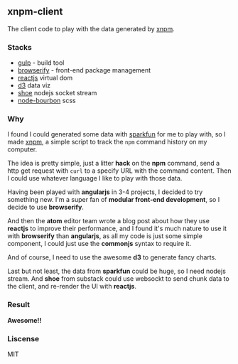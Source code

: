 xnpm-client
-----------

The client code to play with the data generated by [xnpm](https://github.com/fraserxu/xnpm).

### Stacks

* [gulp](https://github.com/gulpjs/gulp) - build tool
* [browserify](https://github.com/substack/node-browserify) - front-end package management
* [reactjs](https://github.com/facebook/react) virtual dom
* [d3](https://github.com/mbostock/d3) data viz
* [shoe](https://github.com/substack/shoe) nodejs socket stream
* [node-bourbon](https://github.com/lacroixdesign/node-bourbon) scss

### Why

I found I could generated some data with [sparkfun](https://data.sparkfun.com) for me to play with, so I made [xnpm](https://github.com/fraserxu/xnpm), a simple script to track the `npm` command history on my computer.

The idea is pretty simple, just a litter **hack** on the **npm** command, send a http get request with `curl` to a specify URL with the command content. Then I could use whatever language I like to play with those data.

Having been played with **angularjs** in 3-4 projects, I decided to try something new. I'm a super fan of **modular front-end development**, so I decide to use **browserify**.

And then the **atom** editor team wrote a blog post about how they use **reactjs** to improve their performance, and I found it's much nature to use it with **browserify** than **angularjs**, as all my code is just some simple component, I could just use the **commonjs** syntax to require it.

And of course, I need to use the awesome **d3** to generate fancy charts.

Last but not least, the data from **sparkfun** could be huge, so I need nodejs stream. And **shoe** from substack could use websockt to send chunk data to the client, and re-render the UI with **reactjs**.

### Result

**Awesome!!**

### Liscense
MIT